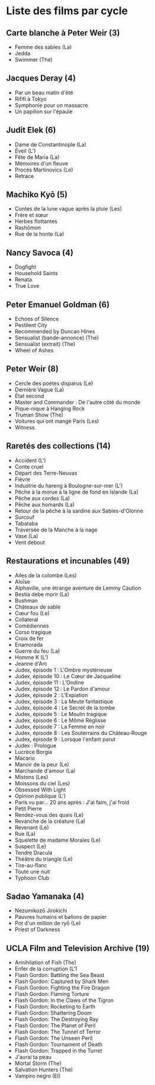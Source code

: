 # Liste des films par cycle

## Carte blanche à Peter Weir (3)

  * Femme des sables (La)  
  * Jedda  
  * Swimmer (The)

## Jacques Deray (4)

  * Par un beau matin d'été  
  * Rififi à Tokyo  
  * Symphonie pour un massacre  
  * Un papillon sur l'épaule

## Judit Elek (6)

  * Dame de Constantinople (La)  
  * Éveil (L')  
  * Fête de Maria (La)  
  * Mémoires d'un fleuve  
  * Procès Martinovics (Le)  
  * Retrace

## Machiko Kyō (5)

  * Contes de la lune vague après la pluie (Les)  
  * Frère et sœur  
  * Herbes flottantes  
  * Rashōmon  
  * Rue de la honte (La)

## Nancy Savoca (4)

  * Dogfight  
  * Household Saints  
  * Renata  
  * True Love

## Peter Emanuel Goldman (6)

  * Echoes of Silence  
  * Pestilent City  
  * Recommended by Duncan Hines  
  * Sensualist (bande-annonce) (The)  
  * Sensualist (extrait) (The)  
  * Wheel of Ashes

## Peter Weir (8)

  * Cercle des poètes disparus (Le)  
  * Dernière Vague (La)  
  * État second  
  * Master and Commander : De l'autre côté du monde  
  * Pique-nique à Hanging Rock  
  * Truman Show (The)  
  * Voitures qui ont mangé Paris (Les)  
  * Witness

## Raretés des collections (14)

  * Accident (L')  
  * Conte cruel  
  * Départ des Terre-Neuvas  
  * Fièvre  
  * Industrie du hareng à Boulogne-sur-mer (L')  
  * Pêche à la morue à la ligne de fond en Islande (La)  
  * Pêche aux cordes (La)  
  * Pêche aux homards (La)  
  * Retour de la pêche à la sardine aux Sables-d'Olonne  
  * Surcouf  
  * Tabataba  
  * Traversée de la Manche à la nage  
  * Vase (La)  
  * Vent debout

## Restaurations et incunables (49)

  * Ailes de la colombe (Les)  
  * Aloïse  
  * Alphaville, une étrange aventure de Lemmy Caution  
  * Bestia debe morir (La)  
  * Bushman  
  * Châteaux de sable  
  * Cœur fou (Le)  
  * Collateral  
  * Comédiennes  
  * Corso tragique  
  * Croix de fer  
  * Enamorada  
  * Guerre du feu (La)  
  * Homme K (L')  
  * Jeanne d'Arc  
  * Judex, épisode 1 : L'Ombre mystérieuse  
  * Judex, épisode 10 : Le Cœur de Jacqueline  
  * Judex, épisode 11 : L'Ondine  
  * Judex, épisode 12 : Le Pardon d'amour  
  * Judex, épisode 2 : L'Expiation  
  * Judex, épisode 3 : La Meute fantastique  
  * Judex, épisode 4 : Le Secret de la tombe  
  * Judex, épisode 5 : Le Moulin tragique  
  * Judex, épisode 6 : Le Môme Réglisse  
  * Judex, épisode 7 : La Femme en noir  
  * Judex, épisode 8 : Les Souterrains du Château-Rouge  
  * Judex, épisode 9 : Lorsque l'enfant parut  
  * Judex : Prologue  
  * Lucrèce Borgia  
  * Macario  
  * Manoir de la peur (Le)  
  * Marchande d'amour (La)  
  * Mistons (Les)  
  * Moissons du ciel (Les)  
  * Obsessed With Light  
  * Opinion publique (L')  
  * Paris vu par... 20 ans après : J'ai faim, j'ai froid  
  * Petit Pierre  
  * Rendez-vous des quais (Le)  
  * Revanche de la créature (La)  
  * Revenant (Le)  
  * Rue (La)  
  * Squelette de madame Morales (Le)  
  * Suspect (Le)  
  * Tendre Dracula  
  * Théâtre du triangle (Le)  
  * Tire-au-flanc  
  * Toute une nuit  
  * Typhoon Club

## Sadao Yamanaka (4)

  * Nezumikozō Jirokichi  
  * Pauvres humains et ballons de papier  
  * Pot d'un million de ryō (Le)  
  * Priest of Darkness

## UCLA Film and Television Archive (19)

  * Annihilation of Fish (The)  
  * Enfer de la corruption (L')  
  * Flash Gordon: Battling the Sea Beast  
  * Flash Gordon: Captured by Shark Men  
  * Flash Gordon: Fighting the Fire Dragon  
  * Flash Gordon: Flaming Torture  
  * Flash Gordon: In the Claws of the Tigron  
  * Flash Gordon: Rocketing to Earth  
  * Flash Gordon: Shattering Doom  
  * Flash Gordon: The Destroying Ray  
  * Flash Gordon: The Planet of Peril  
  * Flash Gordon: The Tunnel of Terror  
  * Flash Gordon: The Unseen Peril  
  * Flash Gordon: Tournament of Death  
  * Flash Gordon: Trapped in the Turret  
  * J'aurai ta peau  
  * Mortal Storm (The)  
  * Salvation Hunters (The)  
  * Vampiro negro (El)  
